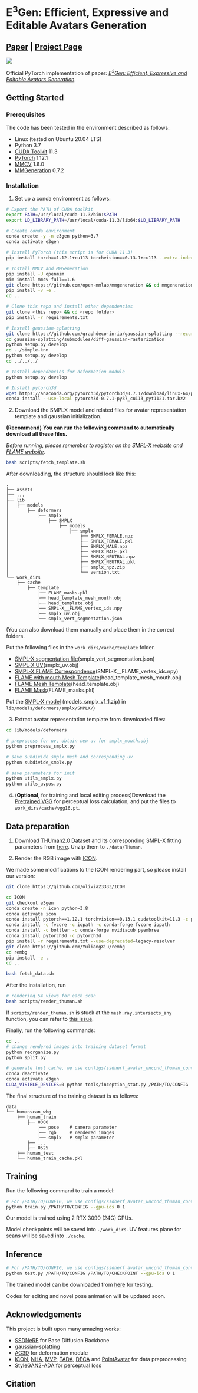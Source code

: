 # E<sup>3</sup>Gen: Efficient, Expressive and Editable Avatars Generation
## [Paper]() | [Project Page]()

<img src="assets/teaser.png" /> 

Official PyTorch implementation of paper: [*E<sup>3</sup>Gen: Efficient, Expressive and Editable Avatars Generation*]().

## Getting Started

### Prerequisites

The code has been tested in the environment described as follows:

- Linux (tested on Ubuntu 20.04 LTS)
- Python 3.7
- [CUDA Toolkit](https://developer.nvidia.com/cuda-toolkit-archive) 11.3
- [PyTorch](https://pytorch.org/get-started/previous-versions/) 1.12.1
- [MMCV](https://github.com/open-mmlab/mmcv) 1.6.0
- [MMGeneration](https://github.com/open-mmlab/mmgeneration) 0.7.2

### Installation
1. Set up a conda environment as follows:
```bash
# Export the PATH of CUDA toolkit
export PATH=/usr/local/cuda-11.3/bin:$PATH
export LD_LIBRARY_PATH=/usr/local/cuda-11.3/lib64:$LD_LIBRARY_PATH

# Create conda environment
conda create -y -n e3gen python=3.7
conda activate e3gen

# Install PyTorch (this script is for CUDA 11.3)
pip install torch==1.12.1+cu113 torchvision==0.13.1+cu113 --extra-index-url https://download.pytorch.org/whl/cu113

# Install MMCV and MMGeneration
pip install -U openmim
mim install mmcv-full==1.6
git clone https://github.com/open-mmlab/mmgeneration && cd mmgeneration && git checkout v0.7.2
pip install -v -e .
cd ..

# Clone this repo and install other dependencies
git clone <this repo> && cd <repo folder>
pip install -r requirements.txt

# Install gaussian-splatting
git clone https://github.com/graphdeco-inria/gaussian-splatting --recursive
cd gaussian-splatting/submodules/diff-gaussian-rasterization
python setup.py develop
cd ../simple-knn
python setup.py develop
cd ../../../

# Install dependencies for deformation module
python setup.py develop

# Install pytorch3d
wget https://anaconda.org/pytorch3d/pytorch3d/0.7.1/download/linux-64/pytorch3d-0.7.1-py37_cu113_pyt1121.tar.bz2
conda install --use-local pytorch3d-0.7.1-py37_cu113_pyt1121.tar.bz2
```

2. Download the SMPLX model and related files for avatar representation template and gaussian initialization.

**(Recommend) You can run the following command to automatically download all these files.**

*Before running, please remember to register on the [SMPL-X website](https://smpl-x.is.tue.mpg.de) and [FLAME website](http://flame.is.tue.mpg.de/).*
```bash
bash scripts/fetch_template.sh 
```

After downloading, the structure should look like this:
```
.
├── assets
├── ...
├── lib
│   ├── models
│       ├── deformers
│           ├── smplx
│               ├── SMPLX
│                   ├── models
│                       ├── smplx
│                           ├── SMPLX_FEMALE.npz
│                           ├── SMPLX_FEMALE.pkl
│                           ├── SMPLX_MALE.npz
│                           ├── SMPLX_MALE.pkl
│                           ├── SMPLX_NEUTRAL.npz
│                           ├── SMPLX_NEUTRAL.pkl
│                           ├── smplx_npz.zip
│                           └── version.txt
└── work_dirs
    ├── cache
        ├── template
            ├── FLAME_masks.pkl
            ├── head_template_mesh_mouth.obj
            ├── head_template.obj
            ├── SMPL-X__FLAME_vertex_ids.npy
            ├── smplx_uv.obj
            └── smplx_vert_segmentation.json
```

(You can also download them manually and place them in the correct folders.

Put the following files in the `work_dirs/cache/template` folder.
- [SMPL-X segmentation file](https://github.com/Meshcapade/wiki/blob/main/assets/SMPL_body_segmentation/smplx/smplx_vert_segmentation.json)(smplx_vert_segmentation.json)
- [SMPL-X UV](https://download.is.tue.mpg.de/download.php?domain=smplx&sfile=smplx_uv.zip)(smplx_uv.obj)
- [SMPL-X FLAME Correspondence](https://download.is.tue.mpg.de/download.php?domain=smplx&sfile=smplx_mano_flame_correspondences.zip)(SMPL-X__FLAME_vertex_ids.npy)
- [FLAME with mouth Mesh Template](https://github.com/philgras/neural-head-avatars/blob/main/assets/flame/head_template_mesh_mouth.obj)(head_template_mesh_mouth.obj)
- [FLAME Mesh Template](https://github.com/yfeng95/DECA/blob/master/data/head_template.obj)(head_template.obj)
- [FLAME Mask](https://files.is.tue.mpg.de/tbolkart/FLAME/FLAME_masks.zip)(FLAME_masks.pkl)

Put the [SMPL-X model](https://smpl-x.is.tue.mpg.de) (models_smplx_v1_1.zip) in `lib/models/deformers/smplx/SMPLX/`)

3. Extract avatar representation template from downloaded files:
```bash
cd lib/models/deformers

# preprocess for uv, obtain new uv for smplx_mouth.obj
python preprocess_smplx.py

# save subdivide smplx mesh and corresponding uv
python subdivide_smplx.py

# save parameters for init
python utils_smplx.py
python utils_uvpos.py
```

4. (**Optional**, for training and local editing process)Download the [Pretrained VGG](https://drive.google.com/file/d/1x1Kc41DqolkNve70I_OCsiyamrPuNB1b/view?usp=sharing) for perceptual loss calculation, and put the files to `work_dirs/cache/vgg16.pt`.

## Data preparation

1. Download [THUman2.0 Dataset](https://github.com/ytrock/THuman2.0-Dataset) and its corresponding SMPL-X fitting parameters from [here](https://drive.google.com/file/d/1rnkGomScq3yxyM9auA-oHW6m_OJ5mlGL/view?usp=sharing).
Unzip them to `./data/THuman`.

2. Render the RGB image with [ICON](https://github.com/YuliangXiu/ICON).

We made some modifications to the ICON rendering part, so please install our version:
```bash
git clone https://github.com/olivia23333/ICON

cd ICON
git checkout e3gen
conda create -n icon python=3.8
conda activate icon
conda install pytorch==1.12.1 torchvision==0.13.1 cudatoolkit=11.3 -c pytorch
conda install -c fvcore -c iopath -c conda-forge fvcore iopath
conda install -c bottler -c conda-forge nvidiacub pyembree
conda install pytorch3d -c pytorch3d
pip install -r requirements.txt --use-deprecated=legacy-resolver
git clone https://github.com/YuliangXiu/rembg
cd rembg 
pip install -e .
cd ..

bash fetch_data.sh
```

After the installation, run
```bash
# rendering 54 views for each scan
bash scripts/render_thuman.sh
```

If `scripts/render_thuman.sh` is stuck at the `mesh.ray.intersects_any` function, you can refer to [this issue](https://github.com/YuliangXiu/ICON/issues/62).

Finally, run the following commands:
```bash
cd ..
# change rendered images into training dataset format
python reorganize.py
python split.py

# generate test cache, we use configs/ssdnerf_avatar_uncond_thuman_conv_16bit.py here
conda deactivate
conda activate e3gen
CUDA_VISIBLE_DEVICES=0 python tools/inception_stat.py /PATH/TO/CONFIG
```

The final structure of the training dataset is as follows:
```
data
└── humanscan_wbg
    ├── human_train
        ├── 0000
            ├── pose    # camera parameter
            ├── rgb     # rendered images
            ├── smplx   # smplx parameter
        ├── ...
        ├── 0525
    ├── human_test
    └── human_train_cache.pkl
```

## Training

Run the following command to train a model:

```bash
# For /PATH/TO/CONFIG, we use configs/ssdnerf_avatar_uncond_thuman_conv_16bit.py here
python train.py /PATH/TO/CONFIG --gpu-ids 0 1
```
Our model is trained using 2 RTX 3090 (24G) GPUs.

Model checkpoints will be saved into `./work_dirs`. UV features plane for scans will be saved into `./cache`.

## Inference
```bash
# For /PATH/TO/CONFIG, we use configs/ssdnerf_avatar_uncond_thuman_conv_16bit.py here
python test.py /PATH/TO/CONFIG /PATH/TO/CHECKPOINT --gpu-ids 0 1 
```
The trained model can be downloaded from [here](https://drive.google.com/file/d/1bklHperCiTS-_KXDusIre1zq8GL-ulW2/view?usp=sharing) for testing.

Codes for editing and novel pose animation will be updated soon.

## Acknowledgements
This project is built upon many amazing works: 
- [SSDNeRF](https://github.com/Lakonik/SSDNeRF) for Base Diffusion Backbone
- [gaussian-splatting](https://github.com/graphdeco-inria/gaussian-splatting)
- [AG3D](https://github.com/zj-dong/AG3D) for deformation module
- [ICON](https://github.com/YuliangXiu/ICON), [NHA](https://github.com/philgras/neural-head-avatars), [MVP](https://github.com/facebookresearch/mvp), [TADA](https://github.com/TingtingLiao/TADA),
[DECA](https://github.com/yfeng95/DECA) and [PointAvatar](https://github.com/zhengyuf/PointAvatar) for data preprocessing
- [StyleGAN2-ADA](https://github.com/NVlabs/stylegan2-ada-pytorch) for perceptual loss

## Citation
